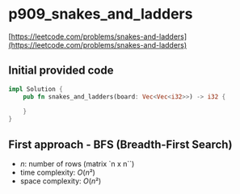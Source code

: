 # p909_snakes_and_ladders
[https://leetcode.com/problems/snakes-and-ladders](https://leetcode.com/problems/snakes-and-ladders)

## Initial provided code
```Rust
impl Solution {
    pub fn snakes_and_ladders(board: Vec<Vec<i32>>) -> i32 {
        
    }
}
```

## First approach - BFS (Breadth-First Search)
- $n$: number of rows (matrix `n x n``)
- time complexity: $O(n²)$
- space complexity: $O(n²)$



